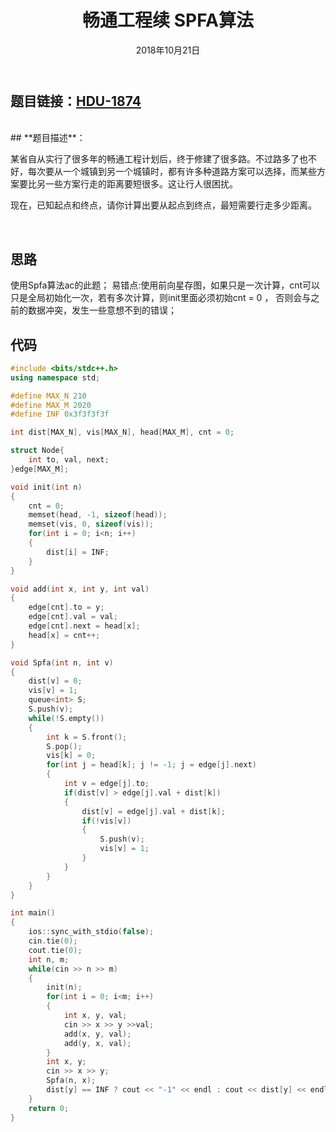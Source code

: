 ﻿---
title: 畅通工程续 SPFA算法
date: 2018年10月21日
tags: 
	- 最短路
	- 算法
categories: kuangbin带你飞【专题六】 最短路
---
## **题目链接**：[HDU-1874][1]
</br>
## **题目描述**：

某省自从实行了很多年的畅通工程计划后，终于修建了很多路。不过路多了也不好，每次要从一个城镇到另一个城镇时，都有许多种道路方案可以选择，而某些方案要比另一些方案行走的距离要短很多。这让行人很困扰。

现在，已知起点和终点，请你计算出要从起点到终点，最短需要行走多少距离。
<escape><!-- more --></escape>

</br>

## **思路**
使用Spfa算法ac的此题；
易错点:使用前向星存图，如果只是一次计算，cnt可以只是全局初始化一次，若有多次计算，则init里面必须初始cnt = 0 ， 否则会与之前的数据冲突，发生一些意想不到的错误；
</br>

##  **代码**
``` c++
#include <bits/stdc++.h>
using namespace std;

#define MAX_N 210
#define MAX_M 2020
#define INF 0x3f3f3f3f

int dist[MAX_N], vis[MAX_N], head[MAX_M], cnt = 0;

struct Node{
    int to, val, next;
}edge[MAX_M];

void init(int n)
{
    cnt = 0;
    memset(head, -1, sizeof(head));
    memset(vis, 0, sizeof(vis));
    for(int i = 0; i<n; i++)
    {
        dist[i] = INF;
    }
}

void add(int x, int y, int val)
{
    edge[cnt].to = y;
    edge[cnt].val = val;
    edge[cnt].next = head[x];
    head[x] = cnt++;
}

void Spfa(int n, int v)
{
    dist[v] = 0;
    vis[v] = 1;
    queue<int> S;
    S.push(v);
    while(!S.empty())
    {
        int k = S.front();
        S.pop();
        vis[k] = 0;
        for(int j = head[k]; j != -1; j = edge[j].next)
        {
            int v = edge[j].to;
            if(dist[v] > edge[j].val + dist[k])
            {
                dist[v] = edge[j].val + dist[k];
                if(!vis[v])
                {
                    S.push(v);
                    vis[v] = 1;
                }
            }
        }
    }
}

int main()
{
    ios::sync_with_stdio(false);
    cin.tie(0);
    cout.tie(0);
    int n, m;
    while(cin >> n >> m)
    {
        init(n);
        for(int i = 0; i<m; i++)
        {
            int x, y, val;
            cin >> x >> y >>val;
            add(x, y, val);
            add(y, x, val);
        }
        int x, y;
        cin >> x >> y;
        Spfa(n, x);
        dist[y] == INF ? cout << "-1" << endl : cout << dist[y] << endl;
    }
    return 0;
}



```
  [1]: http://acm.hdu.edu.cn/showproblem.php?pid=1874